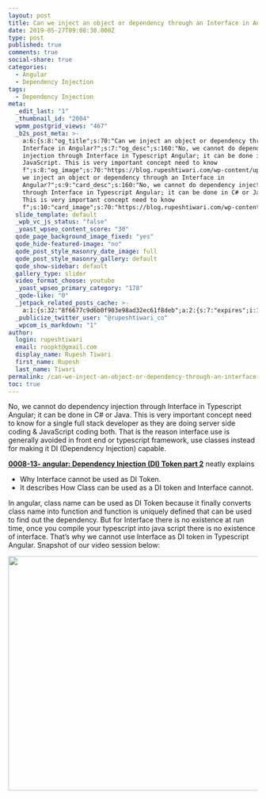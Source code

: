```yaml
---
layout: post
title: Can we inject an object or dependency through an Interface in Angular?
date: 2019-05-27T09:08:30.000Z
type: post
published: true
comments: true
social-share: true
categories:
  - Angular
  - Dependency Injection
tags:
  - Dependency Injection
meta:
  _edit_last: "1"
  _thumbnail_id: "2004"
  wpmm_postgrid_views: "467"
  _b2s_post_meta: >-
    a:6:{s:8:"og_title";s:70:"Can we inject an object or dependency through an
    Interface in Angular?";s:7:"og_desc";s:160:"No, we cannot do dependency
    injection through Interface in Typescript Angular; it can be done in C# or
    JavaScript. This is very important concept need to know
    f";s:8:"og_image";s:70:"https://blog.rupeshtiwari.com/wp-content/uploads/2019/04/AngularI2.jpg";s:10:"card_title";s:70:"Can
    we inject an object or dependency through an Interface in
    Angular?";s:9:"card_desc";s:160:"No, we cannot do dependency injection
    through Interface in Typescript Angular; it can be done in C# or JavaScript.
    This is very important concept need to know
    f";s:10:"card_image";s:70:"https://blog.rupeshtiwari.com/wp-content/uploads/2019/04/AngularI2.jpg";}
  slide_template: default
  _wpb_vc_js_status: "false"
  _yoast_wpseo_content_score: "30"
  qode_page_background_image_fixed: "yes"
  qode_hide-featured-image: "no"
  qode_post_style_masonry_date_image: full
  qode_post_style_masonry_gallery: default
  qode_show-sidebar: default
  gallery_type: slider
  video_format_choose: youtube
  _yoast_wpseo_primary_category: "178"
  _qode-like: "0"
  _jetpack_related_posts_cache: >-
    a:1:{s:32:"8f6677c9d6b0f903e98ad32ec61f8deb";a:2:{s:7:"expires";i:1601948875;s:7:"payload";a:3:{i:0;a:1:{s:2:"id";i:2136;}i:1;a:1:{s:2:"id";i:2505;}i:2;a:1:{s:2:"id";i:2353;}}}}
  _publicize_twitter_user: "@rupeshtiwari_co"
  _wpcom_is_markdown: "1"
author:
  login: rupeshtiwari
  email: roopkt@gmail.com
  display_name: Rupesh Tiwari
  first_name: Rupesh
  last_name: Tiwari
permalink: /can-we-inject-an-object-or-dependency-through-an-interface-in-angular/
toc: true
---
```


<p>No, we cannot do dependency injection through Interface in Typescript Angular; it can be done in C# or Java. This is very important concept need to know for a single full stack developer as they are doing server side coding &amp; JavaScript coding both. That is the reason interface use is generally avoided in front end or typescript framework, use classes instead for making it DI (Dependency Injection) capable.</p>
<p><strong><a href="https://www.youtube.com/watch?v=c9LxdfuMhNo" target="_blank" rel="noopener noreferrer">0008-13- angular: Dependency Injection (DI) Token part 2</a></strong> neatly explains</p>
<ul>
<li>Why Interface cannot be used as DI Token.</li>
<li>It describes How Class can be used as a DI token and Interface cannot.</li>
</ul>
<p>In angular, class name can be used as DI Token because it finally converts class name into function and function is uniquely defined that can be used to find out the dependency. But for Interface there is no existence at run time, once you compile your typescript into java script there is no existence of interface. That’s why we cannot use Interface as DI token in Typescript Angular. Snapshot of our video session below:</p>
<p><img class="alignnone size-full wp-image-2133" src="{{ site.baseurl }}/assets/2019/05/DI-2.png" alt="" width="750" height="473" /></p>

